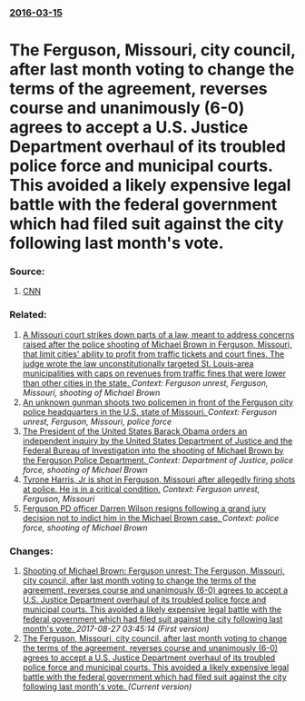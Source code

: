 ### [2016-03-15](/news/2016/03/15/index.md)

# The Ferguson, Missouri, city council, after last month voting to change the terms of the agreement, reverses course and unanimously (6-0) agrees to accept a U.S. Justice Department overhaul of its troubled police force and municipal courts. This avoided a likely expensive legal battle with the federal government which had filed suit against the city following last month's vote. 




### Source:

1. [CNN](http://www.cnn.com/2016/03/15/us/ferguson-justice-department-agreement-vote/index.html)

### Related:

1. [A Missouri court strikes down parts of a law, meant to address concerns raised after the police shooting of Michael Brown in Ferguson, Missouri, that limit cities' ability to profit from traffic tickets and court fines. The judge wrote the law unconstitutionally targeted St. Louis-area municipalities with caps on revenues from traffic fines that were lower than other cities in the state. ](/news/2016/03/28/a-missouri-court-strikes-down-parts-of-a-law-meant-to-address-concerns-raised-after-the-police-shooting-of-michael-brown-in-ferguson-misso.md) _Context: Ferguson unrest, Ferguson, Missouri, shooting of Michael Brown_
2. [An unknown gunman shoots two policemen in front of the Ferguson city police headquarters in the U.S. state of Missouri. ](/news/2015/03/12/an-unknown-gunman-shoots-two-policemen-in-front-of-the-ferguson-city-police-headquarters-in-the-u-s-state-of-missouri.md) _Context: Ferguson unrest, Ferguson, Missouri, police force_
3. [The President of the United States Barack Obama orders an independent inquiry by the United States Department of Justice and the Federal Bureau of Investigation into the shooting of Michael Brown by the Ferguson Police Department. ](/news/2014/08/14/the-president-of-the-united-states-barack-obama-orders-an-independent-inquiry-by-the-united-states-department-of-justice-and-the-federal-bur.md) _Context: Department of Justice, police force, shooting of Michael Brown_
4. [Tyrone Harris, Jr is shot in Ferguson, Missouri after allegedly firing shots at police. He is in a critical condition.](/news/2015/08/9/tyrone-harris-jr-is-shot-in-ferguson-missouri-after-allegedly-firing-shots-at-police-he-is-in-a-critical-condition.md) _Context: Ferguson unrest, Ferguson, Missouri_
5. [Ferguson PD officer Darren Wilson resigns following a grand jury decision not to indict him in the Michael Brown case. ](/news/2014/11/29/ferguson-pd-officer-darren-wilson-resigns-following-a-grand-jury-decision-not-to-indict-him-in-the-michael-brown-case.md) _Context: police force, shooting of Michael Brown_

### Changes:

1. [Shooting of Michael Brown: Ferguson unrest: The Ferguson, Missouri, city council, after last month voting to change the terms of the agreement, reverses course and unanimously (6-0) agrees to accept a U.S. Justice Department overhaul of its troubled police force and municipal courts. This avoided a likely expensive legal battle with the federal government which had filed suit against the city following last month's vote. ](/news/2016/03/15/shooting-of-michael-brown-ferguson-unrest-the-ferguson-missouri-city-council-after-last-month-voting-to-change-the-terms-of-the-agreeme.md) _2017-08-27 03:45:14 (First version)_
1. [The Ferguson, Missouri, city council, after last month voting to change the terms of the agreement, reverses course and unanimously (6-0) agrees to accept a U.S. Justice Department overhaul of its troubled police force and municipal courts. This avoided a likely expensive legal battle with the federal government which had filed suit against the city following last month's vote. ](/news/2016/03/15/the-ferguson-missouri-city-council-after-last-month-voting-to-change-the-terms-of-the-agreement-reverses-course-and-unanimously-6-0-ag.md) _(Current version)_
